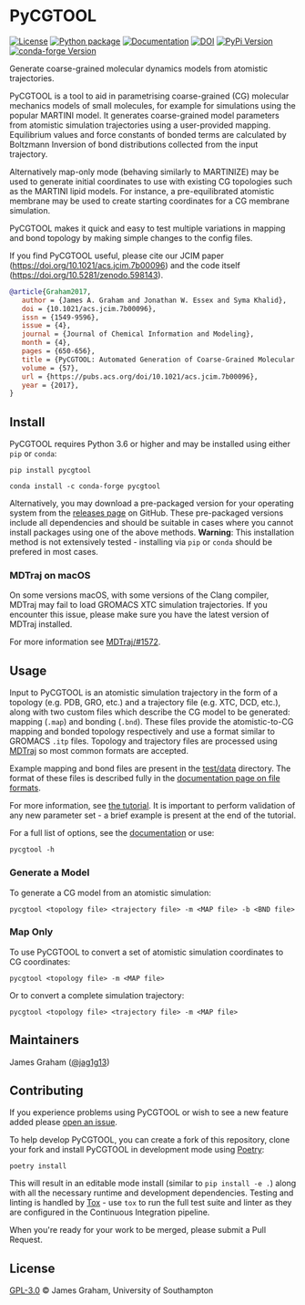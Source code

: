 # PyCGTOOL

[![License](https://img.shields.io/github/license/jag1g13/pycgtool.svg)](LICENSE)
[![Python package](https://github.com/jag1g13/pycgtool/actions/workflows/python-package.yml/badge.svg?branch=dev)](https://github.com/jag1g13/pycgtool/actions)
[![Documentation](https://readthedocs.org/projects/pycgtool/badge/?version=dev)](http://pycgtool.readthedocs.io/en/dev)
[![DOI](https://zenodo.org/badge/DOI/10.5281/zenodo.598143.svg)](https://doi.org/10.5281/zenodo.598143)
[![PyPi Version](https://img.shields.io/pypi/v/pycgtool.svg)](https://pypi.python.org/pypi/pycgtool/)
[![conda-forge Version](https://anaconda.org/conda-forge/pycgtool/badges/version.svg)](https://anaconda.org/conda-forge/pycgtool/badges/version.svg)

Generate coarse-grained molecular dynamics models from atomistic trajectories.

PyCGTOOL is a tool to aid in parametrising coarse-grained (CG) molecular mechanics models of small molecules, for example for simulations using the popular MARTINI model.
It generates coarse-grained model parameters from atomistic simulation trajectories using a user-provided mapping.
Equilibrium values and force constants of bonded terms are calculated by Boltzmann Inversion of bond distributions collected from the input trajectory.

Alternatively map-only mode (behaving similarly to MARTINIZE) may be used to generate initial coordinates to use with existing CG topologies such as the MARTINI lipid models.
For instance, a pre-equilibrated atomistic membrane may be used to create starting coordinates for a CG membrane simulation.

PyCGTOOL makes it quick and easy to test multiple variations in mapping and bond topology by making simple changes to the config files.

If you find PyCGTOOL useful, please cite our JCIM paper (https://doi.org/10.1021/acs.jcim.7b00096) and the code itself (https://doi.org/10.5281/zenodo.598143).

```bibtex
@article{Graham2017,
   author = {James A. Graham and Jonathan W. Essex and Syma Khalid},
   doi = {10.1021/acs.jcim.7b00096},
   issn = {1549-9596},
   issue = {4},
   journal = {Journal of Chemical Information and Modeling},
   month = {4},
   pages = {650-656},
   title = {PyCGTOOL: Automated Generation of Coarse-Grained Molecular Dynamics Models from Atomistic Trajectories},
   volume = {57},
   url = {https://pubs.acs.org/doi/10.1021/acs.jcim.7b00096},
   year = {2017},
}
```

## Install

PyCGTOOL requires Python 3.6 or higher and may be installed using either `pip` or `conda`:
```
pip install pycgtool
```

```
conda install -c conda-forge pycgtool
```

Alternatively, you may download a pre-packaged version for your operating system from the [releases page](https://github.com/jag1g13/pycgtool/releases) on GitHub.
These pre-packaged versions include all dependencies and should be suitable in cases where you cannot install packages using one of the above methods.
**Warning**: This installation method is not extensively tested - installing via `pip` or `conda` should be prefered in most cases.

### MDTraj on macOS

On some versions macOS, with some versions of the Clang compiler, MDTraj may fail to load GROMACS XTC simulation trajectories.
If you encounter this issue, please make sure you have the latest version of MDTraj installed.

For more information see [MDTraj/#1572](https://github.com/mdtraj/mdtraj/issues/1572).

## Usage

Input to PyCGTOOL is an atomistic simulation trajectory in the form of a topology (e.g. PDB, GRO, etc.) and a trajectory file (e.g. XTC, DCD, etc.), along with two custom files which describe the CG model to be generated: mapping (`.map`) and bonding (`.bnd`).
These files provide the atomistic-to-CG mapping and bonded topology respectively and use a format similar to GROMACS `.itp` files.
Topology and trajectory files are processed using [MDTraj](https://www.mdtraj.org) so most common formats are accepted.

Example mapping and bond files are present in the [test/data](https://github.com/jag1g13/pycgtool/tree/master/test/data) directory.
The format of these files is described fully in the [documentation page on file formats](https://pycgtool.readthedocs.io/en/dev/file-formats.html).

For more information, see [the tutorial](https://pycgtool.readthedocs.io/en/master/tutorial.html).
It is important to perform validation of any new parameter set - a brief example is present at the end of the tutorial.

For a full list of options, see the [documentation](https://pycgtool.readthedocs.io/en/master/index.html) or use:
```
pycgtool -h
```

### Generate a Model

To generate a CG model from an atomistic simulation:
```
pycgtool <topology file> <trajectory file> -m <MAP file> -b <BND file>
```

### Map Only

To use PyCGTOOL to convert a set of atomistic simulation coordinates to CG coordinates:
```
pycgtool <topology file> -m <MAP file>
```

Or to convert a complete simulation trajectory:
```
pycgtool <topology file> <trajectory file> -m <MAP file>
```

## Maintainers

James Graham ([@jag1g13](https://github.com/jag1g13))

## Contributing

If you experience problems using PyCGTOOL or wish to see a new feature added please [open an issue](https://github.com/jag1g13/pycgtool/issues/new).

To help develop PyCGTOOL, you can create a fork of this repository, clone your fork and install PyCGTOOL in development mode using [Poetry](https://python-poetry.org/):
```
poetry install
```

This will result in an editable mode install (similar to `pip install -e .`) along with all the necessary runtime and development dependencies.
Testing and linting is handled by [Tox](https://tox.readthedocs.io/en/latest/) - use `tox` to run the full test suite and linter as they are configured in the Continuous Integration pipeline.

When you're ready for your work to be merged, please submit a Pull Request.

## License

[GPL-3.0](LICENSE) © James Graham, University of Southampton
